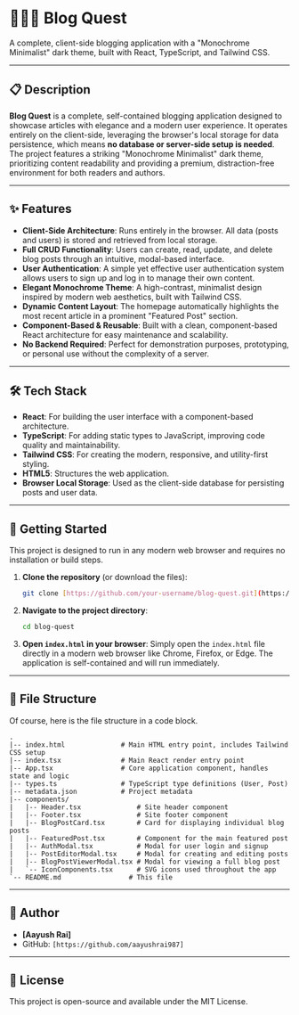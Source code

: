 # 👨🏻‍💻 Blog Quest

A complete, client-side blogging application with a "Monochrome Minimalist" dark theme, built with React, TypeScript, and Tailwind CSS.

***

## 📋 Description

**Blog Quest** is a complete, self-contained blogging application designed to showcase articles with elegance and a modern user experience. It operates entirely on the client-side, leveraging the browser's local storage for data persistence, which means **no database or server-side setup is needed**. The project features a striking "Monochrome Minimalist" dark theme, prioritizing content readability and providing a premium, distraction-free environment for both readers and authors.

***

## ✨ Features

* **Client-Side Architecture**: Runs entirely in the browser. All data (posts and users) is stored and retrieved from local storage.
* **Full CRUD Functionality**: Users can create, read, update, and delete blog posts through an intuitive, modal-based interface.
* **User Authentication**: A simple yet effective user authentication system allows users to sign up and log in to manage their own content.
* **Elegant Monochrome Theme**: A high-contrast, minimalist design inspired by modern web aesthetics, built with Tailwind CSS.
* **Dynamic Content Layout**: The homepage automatically highlights the most recent article in a prominent "Featured Post" section.
* **Component-Based & Reusable**: Built with a clean, component-based React architecture for easy maintenance and scalability.
* **No Backend Required**: Perfect for demonstration purposes, prototyping, or personal use without the complexity of a server.

***

## 🛠️ Tech Stack

* **React**: For building the user interface with a component-based architecture.
* **TypeScript**: For adding static types to JavaScript, improving code quality and maintainability.
* **Tailwind CSS**: For creating the modern, responsive, and utility-first styling.
* **HTML5**: Structures the web application.
* **Browser Local Storage**: Used as the client-side database for persisting posts and user data.

***

## 🚀 Getting Started

This project is designed to run in any modern web browser and requires no installation or build steps.

1.  **Clone the repository** (or download the files):
    ```bash
    git clone [https://github.com/your-username/blog-quest.git](https://github.com/your-username/blog-quest.git)
    ```
2.  **Navigate to the project directory**:
    ```bash
    cd blog-quest
    ```
3.  **Open `index.html` in your browser**:
    Simply open the `index.html` file directly in a modern web browser like Chrome, Firefox, or Edge. The application is self-contained and will run immediately.

***

## 📁 File Structure

Of course, here is the file structure in a code block.

```
.
|-- index.html              # Main HTML entry point, includes Tailwind CSS setup
|-- index.tsx               # Main React render entry point
|-- App.tsx                 # Core application component, handles state and logic
|-- types.ts                # TypeScript type definitions (User, Post)
|-- metadata.json           # Project metadata
|-- components/
|   |-- Header.tsx              # Site header component
|   |-- Footer.tsx              # Site footer component
|   |-- BlogPostCard.tsx        # Card for displaying individual blog posts
|   |-- FeaturedPost.tsx        # Component for the main featured post
|   |-- AuthModal.tsx           # Modal for user login and signup
|   |-- PostEditorModal.tsx     # Modal for creating and editing posts
|   |-- BlogPostViewerModal.tsx # Modal for viewing a full blog post
|   `-- IconComponents.tsx      # SVG icons used throughout the app
`-- README.md                 # This file
```

---

## 👤 Author

* **[Aayush Rai]**
* GitHub: `[https://github.com/aayushrai987]`

---

## 📄 License

This project is open-source and available under the MIT License.


